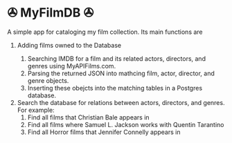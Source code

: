 <h1>&#9991; MyFilmDB &#9991;</h1>

A simple app for cataloging my film collection. Its main functions are 
<ol>
  <li>Adding films owned to the Database</li>
    <ol>
      <li>Searching IMDB for a film and its related actors, directors, and genres using MyAPIFilms.com.</li>
      <li>Parsing the returned JSON into mathcing film, actor, director, and genre objects.</li>
      <li>Inserting these obejcts into the matching tables in a Postgres database.</li>
    </ol>
  <li>Search the database for relations between actors, directors, and genres. For example: 
    <ol>
      <li>Find all films that Christian Bale appears in</li>
      <li>Find all films where Samuel L. Jackson works with Quentin Tarantino</li>
      <li>Find all Horror films that Jennifer Connelly appears in</li>
    </ol>
</ol>
